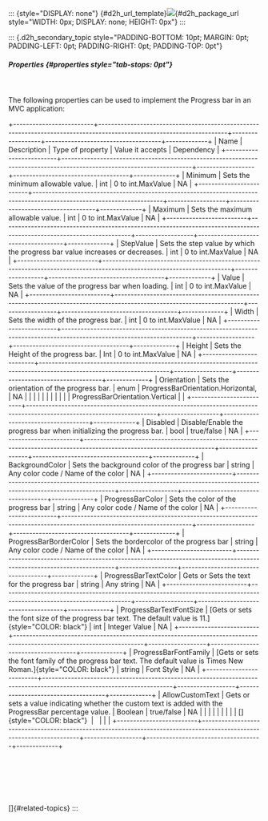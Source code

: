 ::: {style="DISPLAY: none"}
[](ms-xhelp:///?Id=d2h_url_template){#d2h_url_template}![](!package_url!){#d2h_package_url style="WIDTH: 0px; DISPLAY: none; HEIGHT: 0px"}
:::

::: {.d2h_secondary_topic style="PADDING-BOTTOM: 10pt; MARGIN: 0pt; PADDING-LEFT: 0pt; PADDING-RIGHT: 0pt; PADDING-TOP: 0pt"}
##### Properties {#properties style="tab-stops: 0pt"}

 

The following properties can be used to implement the Progress bar in an MVC application:

+-------------------------+----------------------------------------------------------------------------------------------------------------------+------------------+------------------------------------+-------------+
| Name                    | Description                                                                                                          | Type of property | Value it accepts                   | Dependency  |
+-------------------------+----------------------------------------------------------------------------------------------------------------------+------------------+------------------------------------+-------------+
| Minimum                 | Sets the minimum allowable value.                                                                                    | int              | 0 to int.MaxValue                  | NA          |
+-------------------------+----------------------------------------------------------------------------------------------------------------------+------------------+------------------------------------+-------------+
| Maximum                 | Sets the maximum allowable value.                                                                                    | int              | 0 to int.MaxValue                  | NA          |
+-------------------------+----------------------------------------------------------------------------------------------------------------------+------------------+------------------------------------+-------------+
| StepValue               | Sets the step value by which the progress bar value increases or decreases.                                          | int              | 0 to int.MaxValue                  | NA          |
+-------------------------+----------------------------------------------------------------------------------------------------------------------+------------------+------------------------------------+-------------+
| Value                   | Sets the value of the progress bar when loading.                                                                     | int              | 0 to int.MaxValue                  | NA          |
+-------------------------+----------------------------------------------------------------------------------------------------------------------+------------------+------------------------------------+-------------+
| Width                   | Sets the width of the progress bar.                                                                                  | int              | 0 to int.MaxValue                  | NA          |
+-------------------------+----------------------------------------------------------------------------------------------------------------------+------------------+------------------------------------+-------------+
| Height                  | Sets the Height of the progress bar.                                                                                 | Int              | 0 to int.MaxValue                  | NA          |
+-------------------------+----------------------------------------------------------------------------------------------------------------------+------------------+------------------------------------+-------------+
| Orientation             | Sets the orientation of the progress bar.                                                                            | enum             | ProgressBarOrientation.Horizontal, | NA          |
|                         |                                                                                                                      |                  |                                    |             |
|                         |                                                                                                                      |                  | ProgressBarOrientation.Vertical    |             |
+-------------------------+----------------------------------------------------------------------------------------------------------------------+------------------+------------------------------------+-------------+
| Disabled                | Disable/Enable the progress bar when initializing the progress bar.                                                  | bool             | true/false                         | NA          |
+-------------------------+----------------------------------------------------------------------------------------------------------------------+------------------+------------------------------------+-------------+
| BackgroundColor         | Sets the background color of the progress bar                                                                        | string           | Any color code / Name of the color | NA          |
+-------------------------+----------------------------------------------------------------------------------------------------------------------+------------------+------------------------------------+-------------+
| ProgressBarColor        | Sets the color of the progress bar                                                                                   | string           | Any color code / Name of the color | NA          |
+-------------------------+----------------------------------------------------------------------------------------------------------------------+------------------+------------------------------------+-------------+
| ProgressBarBorderColor  | Sets the bordercolor of the progress bar                                                                             | string           | Any color code / Name of the color | NA          |
+-------------------------+----------------------------------------------------------------------------------------------------------------------+------------------+------------------------------------+-------------+
| ProgressBarTextColor    | Gets or Sets the text for the progress bar                                                                           | string           | Any string                         | NA          |
+-------------------------+----------------------------------------------------------------------------------------------------------------------+------------------+------------------------------------+-------------+
| ProgressBarTextFontSize | [Gets or sets the font size of the progress bar text. The default value is 11.]{style="COLOR: black"}                | int              | Integer Value                      | NA          |
+-------------------------+----------------------------------------------------------------------------------------------------------------------+------------------+------------------------------------+-------------+
| ProgressBarFontFamily   | [Gets or sets the font family of the progress bar text. The default value is Times New Roman.]{style="COLOR: black"} | string           | Font Style                         | NA          |
+-------------------------+----------------------------------------------------------------------------------------------------------------------+------------------+------------------------------------+-------------+
| AllowCustomText         | Gets or sets a value indicating whether the custom text is added with the ProgressBar percentage value.              | Boolean          | true/false                         | NA          |
|                         |                                                                                                                      |                  |                                    |             |
|                         | []{style="COLOR: black"}                                                                                             |                  |                                    |             |
+-------------------------+----------------------------------------------------------------------------------------------------------------------+------------------+------------------------------------+-------------+

 

 

 

[]{#related-topics}
:::
